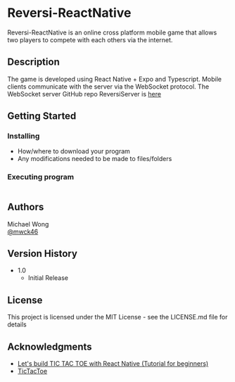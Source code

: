 # Reversi-ReactNative

Reversi-ReactNative is an online cross platform mobile game that allows two players to compete with each others via the internet.  

## Description

The game is developed using React Native + Expo and Typescript. Mobile clients communicate with the server via the WebSocket protocol.  The WebSocket server GitHub repo ReversiServer is [here](https://github.com/mwck46/ReversiServer) 

## Getting Started

### Installing

* How/where to download your program
* Any modifications needed to be made to files/folders

### Executing program

```expo start
```


## Authors

Michael Wong  
[@mwck46](mwckkwork@gmail.com)

## Version History

* 1.0
    * Initial Release

## License

This project is licensed under the MIT License - see the LICENSE.md file for details

## Acknowledgments

* [Let's build TIC TAC TOE with React Native (Tutorial for beginners)](https://www.youtube.com/watch?v=Koi1Y_Gb_js)
* [TicTacToe](https://github.com/Savinvadim1312/TicTacToe)
